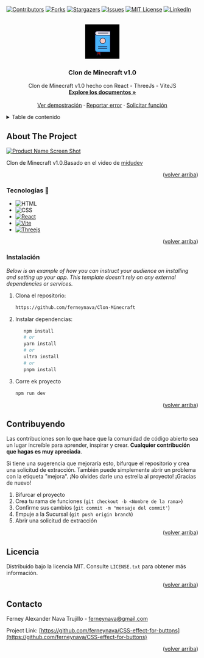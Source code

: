 <!-- Improved compatibility of back to top link: See: https://github.com/othneildrew/Best-README-Template/pull/73 -->
<a name="readme-top"></a>

[![Contributors][contributors-shield]][contributors-url]
[![Forks][forks-shield]][forks-url]
[![Stargazers][stars-shield]][stars-url]
[![Issues][issues-shield]][issues-url]
[![MIT License][license-shield]][license-url]
[![LinkedIn][linkedin-shield]][linkedin-url]

<!-- PROJECT LOGO -->
<br />
<div align="center">
  <a href="https://github.com/ferneynava/Clon-Minecraft">
    <img src="./images/112-book-morph-linealtrans.gif" alt="Logo" width="90" height="90">
  </a>

  <h3 align="center">Clon de Minecraft v1.0</h3>

  <p align="center">
    Clon de Minecraft v1.0 hecho con React - ThreeJs - ViteJS 
    <br />
    <a href="https://github.com/ferneynava/Clon-Minecraft"><strong>Explore los documentos »</strong></a>
    <br />
    <br />
    <a href="https://clon-minecraft.netlify.app/">Ver demostración</a>
    ·
    <a href="https://github.com/ferneynava/Clon-Minecraft/issues">Reportar error</a>
    ·
    <a href="https://github.com/ferneynava/Clon-Minecraft/issues">Solicitar función</a>
  </p>
</div>

<!-- TABLE OF CONTENTS -->
<details>
  <summary>Table de contenido</summary>
  <ol>
    <li>
      <a href="#about-the-project">Acerca del proyecto</a>
      <ul>
        <li><a href="#built-with">Tecnologías 🔧</a></li>
      </ul>
    </li>
    <li>
      <a href="#getting-started">Empezando</a>
      <ul>
        <li><a href="#installation">Instalación</a></li>
      </ul>
    </li>
    <li><a href="#contributing">Contribuyendo</a></li>
    <li><a href="#license">Licencia</a></li>
    <li><a href="#contact">Contacto</a></li>
  </ol>
</details>

<!-- ABOUT THE PROJECT -->
## About The Project

[![Product Name Screen Shot][product-screenshot]](https://github.com/ferneynava/Clon-Minecraft)

Clon de Minecraft v1.0.Basado en el video de [midudev](https://clon-minecraft.netlify.app/)

<p align="right">(<a href="#readme-top">volver arriba</a>)</p>

### Tecnologías 🔧

* ![HTML]
* ![CSS]
* [![React][React.js]][React-url]
* [![Vite][Vite-url]][Vite-url]
* [![Threejs][Threejs-url]][Threejs-url]

<p align="right">(<a href="#readme-top">volver arriba</a>)</p>

### Instalación

_Below is an example of how you can instruct your audience on installing and setting up your app. This template doesn't rely on any external dependencies or services._

1. Clona el repositorio:
   ```sh
   https://github.com/ferneynava/Clon-Minecraft
   ```
3. Instalar dependencias:
   ```sh
      npm install
      # or
      yarn install
      # or
      ultra install
      # or
      pnpm install
   ```
4. Corre ek proyecto
   ```sh
   npm run dev
   ```

<p align="right">(<a href="#readme-top">volver arriba</a>)</p>

<!-- CONTRIBUTING -->
## Contribuyendo
Las contribuciones son lo que hace que la comunidad de código abierto sea un lugar increíble para aprender, inspirar y crear. **Cualquier contribución que hagas es muy apreciada**.

Si tiene una sugerencia que mejoraría esto, bifurque el repositorio y crea una solicitud de extracción. También puede simplemente abrir un problema con la etiqueta "mejora". ¡No olvides darle una estrella al proyecto! ¡Gracias de nuevo!

1. Bifurcar el proyecto
2. Crea tu rama de funciones (`git checkout -b <Nombre de la rama>`)
3. Confirme sus cambios (`git commit -m "mensaje del commit'`)
4. Empuje a la Sucursal (`git push origin branch`)
5. Abrir una solicitud de extracción

<p align="right">(<a href="#readme-top">volver arriba</a>)</p>

<!-- LICENSE -->
## Licencia

Distribuido bajo la licencia MIT. Consulte `LICENSE.txt` para obtener más información.

<p align="right">(<a href="#readme-top">volver arriba</a>)</p>


<!-- CONTACT -->
## Contacto 

Ferney Alexander Nava Trujillo - ferneynava@gmail.com

Project Link: [https://github.com/ferneynava/CSS-effect-for-buttons](https://github.com/ferneynava/CSS-effect-for-buttons)

<p align="right">(<a href="#readme-top">volver arriba</a>)</p>


<!-- MARKDOWN LINKS & IMAGES -->
<!-- https://www.markdownguide.org/basic-syntax/#reference-style-links -->
[contributors-shield]: https://img.shields.io/github/contributors/ferneynava/Clon-Minecraft.svg?style=for-the-badge
[contributors-url]: https://github.com/ferneynava/Clon-Minecraft/graphs/contributors
[forks-shield]: https://img.shields.io/github/forks/ferneynava/Clon-Minecraft.svg?style=for-the-badge
[forks-url]: https://github.com/ferneynava/Clon-Minecraft/network/members
[stars-shield]: https://img.shields.io/github/stars/ferneynava/Clon-Minecraft.svg?style=for-the-badge
[stars-url]: https://github.com/ferneynava/Clon-Minecraft/stargazers
[issues-shield]: https://img.shields.io/github/issues/ferneynava/Clon-Minecraft.svg?style=for-the-badge
[issues-url]: https://github.com/ferneynava/Clon-Minecraft/issues
[license-shield]: https://img.shields.io/github/license/ferneynava/Clon-Minecraft.svg?style=for-the-badge
[license-url]: https://github.com/ferneynava/Clon-Minecraft/blob/master/LICENSE.txt
[linkedin-shield]: https://img.shields.io/badge/-LinkedIn-black.svg?style=for-the-badge&logo=linkedin&colorB=555
[linkedin-url]: https://www.linkedin.com/in/ferney-alexander-nava-trujillo-0478a8118/
[product-screenshot]: images/Ferneynava.gif
[React.js]: https://img.shields.io/badge/React-20232A?style=for-the-badge&logo=react&logoColor=61DAFB
[React-url]: https://reactjs.org/
[HTML]: https://img.shields.io/badge/HTML5-E34F26?style=for-the-badge&logo=html5&logoColor=white
[CSS]: https://img.shields.io/badge/CSS3-1572B6?style=for-the-badge&logo=css3&logoColor=white
[React.js]: https://img.shields.io/badge/React-20232A?style=for-the-badge&logo=react&logoColor=61DAFB
[React-url]: https://reactjs.org/
[Vite]:https://img.shields.io/badge/Vite-B73BFE?style=for-the-badge&logo=vite&logoColor=FFD62E
[Vite-url]:https://vitejs.dev/
[Threejs]:https://img.shields.io/badge/ThreeJs-black?style=for-the-badge&logo=three.js&logoColor=white
[Threejs-url]:https://threejs.org/
